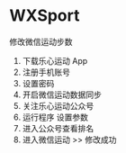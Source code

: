 # WXSport
修改微信运动步数

1. 下载乐心运动 App 
2. 注册手机账号
3. 设置密码
4. 开启微信运动数据同步
5. 关注乐心运动公众号
6. 运行程序 设置参数
7. 进入公众号查看排名
8. 进入微信运动 >> 修改成功
